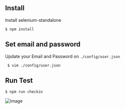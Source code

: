 ##  Install

Install selenium-standalone

```
$ npm install
```

## Set email and password
Update your Email and Password on `./config/user.json`

```
 $ vim ./config/user.json
```


## Run Test
```
$ npm run checkin
```

![image](https://user-images.githubusercontent.com/5538753/41952642-9506053e-7a03-11e8-8010-49fb2c774f55.png)
